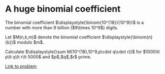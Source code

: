 # A huge binomial coefficient

<p>
The binomial coefficient $\displaystyle{\binom{10^{18}}{10^9}}$ is a number with more than 9 billion ($9\times 10^9$) digits.
</p>
<p>
Let $M(n,k,m)$ denote the binomial coefficient $\displaystyle{\binom{n}{k}}$ modulo $m$.
</p>
<p>
Calculate $\displaystyle{\sum M(10^{18},10^9,p\cdot q\cdot r)}$ for $1000\lt p\lt q\lt r\lt 5000$ and $p$,$q$,$r$ prime.
</p>





[Link to problem](https://projecteuler.net/problem=365)
